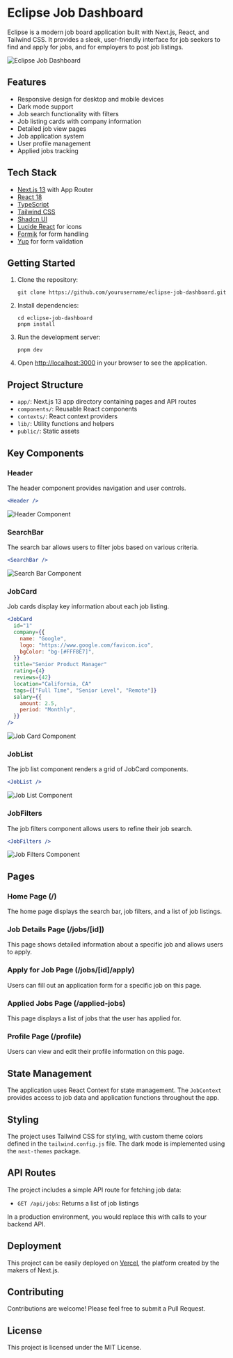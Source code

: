 
# Eclipse Job Dashboard

Eclipse is a modern job board application built with Next.js, React, and Tailwind CSS. It provides a sleek, user-friendly interface for job seekers to find and apply for jobs, and for employers to post job listings.

![Eclipse Job Dashboard](https://placeholder.com/job-dashboard-screenshot.png)

## Features

- Responsive design for desktop and mobile devices
- Dark mode support
- Job search functionality with filters
- Job listing cards with company information
- Detailed job view pages
- Job application system
- User profile management
- Applied jobs tracking

## Tech Stack

- [Next.js 13](https://nextjs.org/) with App Router
- [React 18](https://reactjs.org/)
- [TypeScript](https://www.typescriptlang.org/)
- [Tailwind CSS](https://tailwindcss.com/)
- [Shadcn UI](https://ui.shadcn.com/)
- [Lucide React](https://lucide.dev/) for icons
- [Formik](https://formik.org/) for form handling
- [Yup](https://github.com/jquense/yup) for form validation

## Getting Started

1. Clone the repository:
   ```
   git clone https://github.com/yourusername/eclipse-job-dashboard.git
   ```

2. Install dependencies:
   ```
   cd eclipse-job-dashboard
   pnpm install
   ```

3. Run the development server:
   ```
   pnpm dev
   ```

4. Open [http://localhost:3000](http://localhost:3000) in your browser to see the application.

## Project Structure

- `app/`: Next.js 13 app directory containing pages and API routes
- `components/`: Reusable React components
- `contexts/`: React context providers
- `lib/`: Utility functions and helpers
- `public/`: Static assets

## Key Components

### Header

The header component provides navigation and user controls.

```jsx
<Header />
```

![Header Component](https://placeholder.com/header-component.png)

### SearchBar

The search bar allows users to filter jobs based on various criteria.

```jsx
<SearchBar />
```

![Search Bar Component](https://placeholder.com/search-bar-component.png)

### JobCard

Job cards display key information about each job listing.

```jsx
<JobCard
  id="1"
  company={{
    name: "Google",
    logo: "https://www.google.com/favicon.ico",
    bgColor: "bg-[#FFF8E7]",
  }}
  title="Senior Product Manager"
  rating={4}
  reviews={42}
  location="California, CA"
  tags={["Full Time", "Senior Level", "Remote"]}
  salary={{
    amount: 2.5,
    period: "Monthly",
  }}
/>
```

![Job Card Component](https://placeholder.com/job-card-component.png)

### JobList

The job list component renders a grid of JobCard components.

```jsx
<JobList />
```

![Job List Component](https://placeholder.com/job-list-component.png)

### JobFilters

The job filters component allows users to refine their job search.

```jsx
<JobFilters />
```

![Job Filters Component](https://placeholder.com/job-filters-component.png)

## Pages

### Home Page (/)

The home page displays the search bar, job filters, and a list of job listings.

### Job Details Page (/jobs/[id])

This page shows detailed information about a specific job and allows users to apply.

### Apply for Job Page (/jobs/[id]/apply)

Users can fill out an application form for a specific job on this page.

### Applied Jobs Page (/applied-jobs)

This page displays a list of jobs that the user has applied for.

### Profile Page (/profile)

Users can view and edit their profile information on this page.

## State Management

The application uses React Context for state management. The `JobContext` provides access to job data and application functions throughout the app.

## Styling

The project uses Tailwind CSS for styling, with custom theme colors defined in the `tailwind.config.js` file. The dark mode is implemented using the `next-themes` package.

## API Routes

The project includes a simple API route for fetching job data:

- `GET /api/jobs`: Returns a list of job listings

In a production environment, you would replace this with calls to your backend API.

## Deployment

This project can be easily deployed on [Vercel](https://vercel.com/), the platform created by the makers of Next.js.

## Contributing

Contributions are welcome! Please feel free to submit a Pull Request.

## License

This project is licensed under the MIT License.
